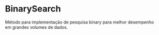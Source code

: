 # BinarySearch
Método para implementação de pesquisa binary para melhor desempenho em grandes volumes de dados.
